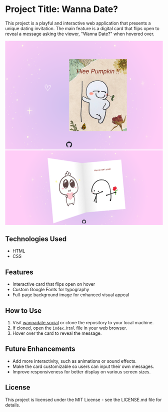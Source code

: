 # Project Title: Wanna Date?
This project is a playful and interactive web application that presents a unique dating invitation. The main feature is a digital card that flips open to reveal a message asking the viewer, "Wanna Date?" when hovered over.


![Screenshot one of the project](src/assets/Screeshot-one.png)
![Screenshot two the project](src/assets/Screenshot-two.png)


## Technologies Used

- HTML
- CSS

## Features

- Interactive card that flips open on hover
- Custom Google Fonts for typography
- Full-page background image for enhanced visual appeal

## How to Use

1. Visit [wannadate.social](http://wannadate.social) or clone the repository to your local machine.
2. If cloned, open the `index.html` file in your web browser.
3. Hover over the card to reveal the message.

## Future Enhancements

- Add more interactivity, such as animations or sound effects.
- Make the card customizable so users can input their own messages.
- Improve responsiveness for better display on various screen sizes.

## License

This project is licensed under the MIT License - see the LICENSE.md file for details.
